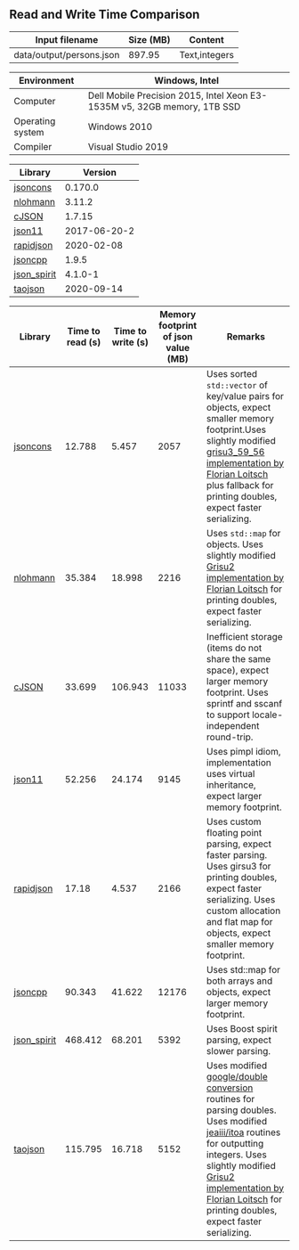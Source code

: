 
## Read and Write Time Comparison


Input filename|Size (MB)|Content
---|---|---
data/output/persons.json|897.95|Text,integers

Environment|Windows, Intel
---|---
Computer|Dell Mobile Precision 2015, Intel Xeon E3-1535M v5, 32GB memory, 1TB SSD
Operating system|Windows 2010
Compiler|Visual Studio 2019

Library|Version
---|---
[jsoncons](https://github.com/danielaparker/jsoncons)|0.170.0
[nlohmann](https://github.com/nlohmann/json)|3.11.2
[cJSON](https://github.com/DaveGamble/cJSON)|1.7.15
[json11](https://github.com/dropbox/json11)|2017-06-20-2
[rapidjson](https://github.com/miloyip/rapidjson)|2020-02-08
[jsoncpp](https://github.com/open-source-parsers/jsoncpp)|1.9.5
[json_spirit](http://www.codeproject.com/Articles/20027/JSON-Spirit-A-C-JSON-Parser-Generator-Implemented)|4.1.0-1
[taojson](https://github.com/taocpp/json)|2020-09-14

Library|Time to read (s)|Time to write (s)|Memory footprint of json value (MB)|Remarks
---|---|---|---|---
[jsoncons](https://github.com/danielaparker/jsoncons)|12.788|5.457|2057|Uses sorted `std::vector` of key/value pairs for objects, expect smaller memory footprint.Uses slightly modified [grisu3_59_56 implementation by Florian Loitsch](https://florian.loitsch.com/publications) plus fallback for printing doubles, expect faster serializing.
[nlohmann](https://github.com/nlohmann/json)|35.384|18.998|2216|Uses `std::map` for objects. Uses slightly modified [Grisu2 implementation by Florian Loitsch](https://florian.loitsch.com/publications) for printing doubles, expect faster serializing.
[cJSON](https://github.com/DaveGamble/cJSON)|33.699|106.943|11033|Inefficient storage (items do not share the same space), expect larger memory footprint. Uses sprintf and sscanf to support locale-independent round-trip.
[json11](https://github.com/dropbox/json11)|52.256|24.174|9145|Uses pimpl idiom, implementation uses virtual inheritance, expect larger memory footprint.
[rapidjson](https://github.com/miloyip/rapidjson)|17.18|4.537|2166|Uses custom floating point parsing, expect faster parsing. Uses girsu3 for printing doubles, expect faster serializing. Uses custom allocation and flat map for objects, expect smaller memory footprint.
[jsoncpp](https://github.com/open-source-parsers/jsoncpp)|90.343|41.622|12176|Uses std::map for both arrays and objects, expect larger memory footprint.
[json_spirit](http://www.codeproject.com/Articles/20027/JSON-Spirit-A-C-JSON-Parser-Generator-Implemented)|468.412|68.201|5392|Uses Boost spirit parsing, expect slower parsing.
[taojson](https://github.com/taocpp/json)|115.795|16.718|5152|Uses modified [google/double conversion](https://github.com/google/double-conversion) routines for parsing doubles. Uses modified [jeaiii/itoa](https://github.com/jeaiii/itoa) routines for outputting integers. Uses slightly modified [Grisu2 implementation by Florian Loitsch](https://florian.loitsch.com/publications) for printing doubles, expect faster serializing.

